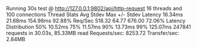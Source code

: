 Running 30s test @ http://127.0.0.1:9802/api/http-request
  16 threads and 100 connections
  Thread Stats   Avg      Stdev     Max   +/- Stdev
    Latency    16.34ms   21.68ms 154.98ms   92.88%
    Req/Sec   518.32     64.77   676.00     72.06%
  Latency Distribution
     50%   10.52ms
     75%   11.57ms
     90%   13.73ms
     99%  125.07ms
  247841 requests in 30.03s, 85.33MB read
Requests/sec:   8253.72
Transfer/sec:      2.84MB
